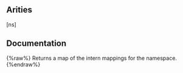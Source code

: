 ## Arities
[ns]

## Documentation
{%raw%}
Returns a map of the intern mappings for the namespace.
{%endraw%}
